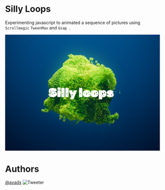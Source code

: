 # Silly Loops

Experimenting javascript to animated a sequence of pictures using `Scrollmagic` `TweenMax` and `Gsap `.

![Demo silly loops](demo-silly-loops.png)

# Authors

[@ayads](https://github.com/ayads)
![Tweeter](https://img.shields.io/twitter/url?style=social&url=https%3A%2F%2Ftwitter.com%2FAyadShaif)
